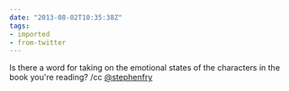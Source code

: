 ```yaml
---
date: "2013-08-02T10:35:38Z"
tags:
- imported
- from-twitter
---
```

Is there a word for taking on the emotional states of the characters in the book you're reading? /cc [@stephenfry](/twitter/#/stephenfry)
